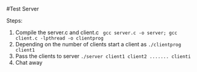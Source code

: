 #Test Server

Steps:

1. Compile the server.c and client.c ``` gcc server.c -o server; gcc client.c -lpthread -o clientprog```
2. Depending on the number of clients start a client as ```./clientprog client1 ```
3. Pass the clients to server ``` ./server client1 client2 ....... clienti ```
4. Chat away
